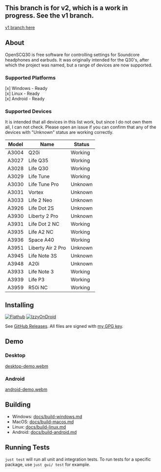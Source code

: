 ## This branch is for v2, which is a work in progress. See the v1 branch.

[v1 branch here](https://github.com/Oppzippy/OpenSCQ30/tree/v1)

## About

OpenSCQ30 is free software for controlling settings for Soundcore headphones and earbuds. It was originally intended for the Q30's, after which the project was named, but a range of devices are now supported.

### Supported Platforms

[x] Windows - Ready  
[x] Linux - Ready  
[x] Android - Ready

### Supported Devices

It is intended that all devices in this list work, but since I do not own them all, I can not check. Please open an issue if you can confirm that any of the devices with "Unknown" status are working correctly.

| Model | Name              | Status  |
| ----- | ----------------- | ------- |
| A3004 | Q20i              | Working |
| A3027 | Life Q35          | Working |
| A3028 | Life Q30          | Working |
| A3029 | Life Tune         | Working |
| A3030 | Life Tune Pro     | Unknown |
| A3031 | Vortex            | Unknown |
| A3033 | Life 2 Neo        | Unknown |
| A3926 | Life Dot 2S       | Unknown |
| A3930 | Liberty 2 Pro     | Unknown |
| A3931 | Life Dot 2 NC     | Working |
| A3935 | Life A2 NC        | Working |
| A3936 | Space A40         | Working |
| A3951 | Liberty Air 2 Pro | Unknown |
| A3945 | Life Note 3S      | Unknown |
| A3948 | A20i              | Unknown |
| A3933 | Life Note 3       | Working |
| A3939 | Life P3           | Working |
| A3959 | R50i NC           | Working |

## Installing

[![Flathub](https://img.shields.io/flathub/v/com.oppzippy.OpenSCQ30)](https://flathub.org/apps/com.oppzippy.OpenSCQ30)
[![IzzyOnDroid](https://img.shields.io/endpoint?url=https://apt.izzysoft.de/fdroid/api/v1/shield/com.oppzippy.openscq30)](https://apt.izzysoft.de/fdroid/index/apk/com.oppzippy.openscq30)

See [GitHub Releases](https://github.com/Oppzippy/OpenSCQ30/releases). All files are signed with [my GPG key](https://kylescheuing.com/publickey.txt).

## Demo

### Desktop

[desktop-demo.webm](https://github.com/user-attachments/assets/3df615f5-2e5d-44e8-9604-f5175c11ea5b)

### Android

[android-demo.webm](https://github.com/user-attachments/assets/bf48a9f3-db73-4f26-b1e7-edac5f3fba32)

## Building

- Windows: [docs/build-windows.md](docs/build-windows.md)
- MacOS: [docs/build-macos.md](docs/build-macos.md)
- Linux: [docs/build-linux.md](docs/build-linux.md)
- Android: [docs/build-android.md](docs/build-android.md)

## Running Tests

`just test` will run all unit and integration tests. To run tests for a specific package, use `just gui/ test` for example.

